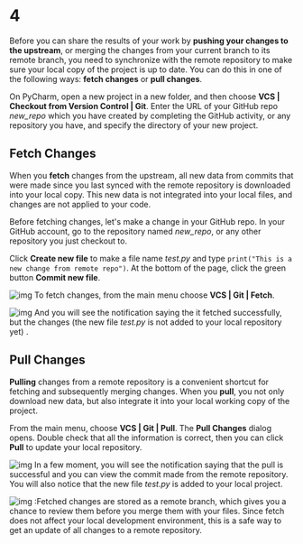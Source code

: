 # 4

Before you can share the results of your work by **pushing your changes to the upstream**, or merging the changes from your current branch to its remote branch, you need to synchronize with the remote repository to make sure your local copy of the project is up to date. You can do this in one of the following ways: **fetch changes** or **pull changes**.

On PyCharm, open a new project in a new folder, and then choose **VCS \| Checkout from Version Control \| Git**. Enter the URL of your GitHub repo _new\_repo_ which you have created by completing the GitHub activity, or any repository you have, and specify the directory of your new project.

## Fetch Changes

When you **fetch** changes from the upstream, all new data from commits that were made since you last synced with the remote repository is downloaded into your local copy. This new data is not integrated into your local files, and changes are not applied to your code.

Before fetching changes, let's make a change in your GitHub repo. In your GitHub account, go to the repository named _new\_repo_, or any other repository you just checkout to.

Click **Create new file** to make a file name _test.py_ and type `print("This is a new change from remote repo")`. At the bottom of the page, click the green button **Commit new file**.

![img](https://projectbit.s3-us-west-1.amazonaws.com/darlene/md/Setting+Up+PyCharm/fetch.png) To fetch changes, from the main menu choose **VCS \| Git \| Fetch**.

![img](https://projectbit.s3-us-west-1.amazonaws.com/darlene/md/Setting+Up+PyCharm/fetch2.png) And you will see the notification saying the it fetched successfully, but the changes \(the new file _test.py_ is not added to your local repository yet\) .

## Pull Changes

**Pulling** changes from a remote repository is a convenient shortcut for fetching and subsequently merging changes. When you **pull**, you not only download new data, but also integrate it into your local working copy of the project.

From the main menu, choose **VCS \| Git \| Pull**. The **Pull Changes** dialog opens. Double check that all the information is correct, then you can click **Pull** to update your local repository.

![img](https://projectbit.s3-us-west-1.amazonaws.com/darlene/md/Setting+Up+PyCharm/gitpull.png) In a few moment, you will see the notification saying that the pull is successful and you can view the commit made from the remote repository. You will also notice that the new file _test.py_ is added to your local project.

![img](https://projectbit.s3-us-west-1.amazonaws.com/darlene/md/Setting+Up+PyCharm/gitpull2.png) :Fetched changes are stored as a remote branch, which gives you a chance to review them before you merge them with your files. Since fetch does not affect your local development environment, this is a safe way to get an update of all changes to a remote repository.

